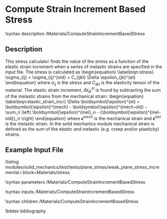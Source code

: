 # Compute Strain Increment Based Stress

!syntax description /Materials/ComputeStrainIncrementBasedStress

## Description

This stress calculator finds the value of the stress as a function of the elastic
strain increment when a series of inelastic strains are specified in the input file.
The stress is calculated as
\begin{equation}
  \label{eqn:stress}
  \sigma_{ij} = \sigma_{ij}^{old} + C_{ijkl} \Delta \epsilon_{jk}^{el}
\end{equation}
where $\sigma_{ij}$ is the stress and $C_{ijkl}$ is the elasticity tensor of the
material.
The elastic strain increment, $\Delta \epsilon_{jk}^{el}$ is found by subtracting
the sum of the inelastic strains from the mechanical strain:
\begin{equation}
  \label{eqn:elastic_strain_incr}
  \Delta \boldsymbol{\epsilon}^{el} = \boldsymbol{\epsilon}^{mech} - \boldsymbol{\epsilon}^{mech-old}
      - \sum_n \left( \boldsymbol{\epsilon}^{inel}_n - {\boldsymbol{\epsilon}^{inel-old}}_n \right)
\end{equation}
where $\boldsymbol{\epsilon}^{mech}$ is the mechanical strain and
$\boldsymbol{\epsilon}^{inel}$ is the inelastic strain.
In the solid mechanics module mechanical strain is defined as the sum of the
elastic and inelastic (e.g. creep and/or plasticity) strains.

## Example Input File

!listing modules/solid_mechanics/test/tests/plane_stress/weak_plane_stress_incremental.i block=Materials/stress

!syntax parameters /Materials/ComputeStrainIncrementBasedStress

!syntax inputs /Materials/ComputeStrainIncrementBasedStress

!syntax children /Materials/ComputeStrainIncrementBasedStress

!bibtex bibliography
